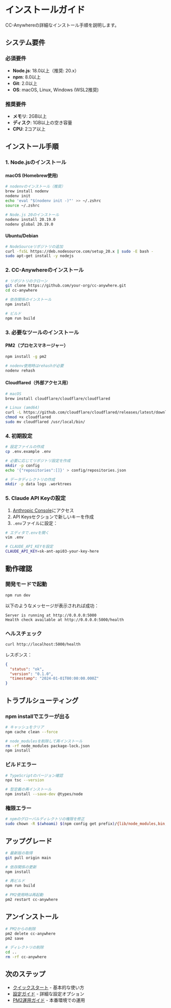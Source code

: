 # インストールガイド

CC-Anywhereの詳細なインストール手順を説明します。

## システム要件

### 必須要件

- **Node.js**: 18.0以上（推奨: 20.x）
- **npm**: 8.0以上
- **Git**: 2.0以上
- **OS**: macOS, Linux, Windows (WSL2推奨)

### 推奨要件

- **メモリ**: 2GB以上
- **ディスク**: 1GB以上の空き容量
- **CPU**: 2コア以上

## インストール手順

### 1. Node.jsのインストール

#### macOS (Homebrew使用)

```bash
# nodenvのインストール（推奨）
brew install nodenv
nodenv init
echo 'eval "$(nodenv init -)"' >> ~/.zshrc
source ~/.zshrc

# Node.js 20のインストール
nodenv install 20.19.0
nodenv global 20.19.0
```

#### Ubuntu/Debian

```bash
# NodeSourceリポジトリの追加
curl -fsSL https://deb.nodesource.com/setup_20.x | sudo -E bash -
sudo apt-get install -y nodejs
```

### 2. CC-Anywhereのインストール

```bash
# リポジトリのクローン
git clone https://github.com/your-org/cc-anywhere.git
cd cc-anywhere

# 依存関係のインストール
npm install

# ビルド
npm run build
```

### 3. 必要なツールのインストール

#### PM2（プロセスマネージャー）

```bash
npm install -g pm2

# nodenv使用時はrehashが必要
nodenv rehash
```

#### Cloudflared（外部アクセス用）

```bash
# macOS
brew install cloudflare/cloudflare/cloudflared

# Linux (amd64)
curl -L https://github.com/cloudflare/cloudflared/releases/latest/download/cloudflared-linux-amd64 -o cloudflared
chmod +x cloudflared
sudo mv cloudflared /usr/local/bin/
```

### 4. 初期設定

```bash
# 設定ファイルの作成
cp .env.example .env

# 必要に応じてリポジトリ設定を作成
mkdir -p config
echo '{"repositories":[]}' > config/repositories.json

# データディレクトリの作成
mkdir -p data logs .worktrees
```

### 5. Claude API Keyの設定

1. [Anthropic Console](https://console.anthropic.com/)にアクセス
2. API Keysセクションで新しいキーを作成
3. `.env`ファイルに設定：

```bash
# エディタで.envを開く
vim .env

# CLAUDE_API_KEYを設定
CLAUDE_API_KEY=sk-ant-api03-your-key-here
```

## 動作確認

### 開発モードで起動

```bash
npm run dev
```

以下のようなメッセージが表示されれば成功：

```
Server is running at http://0.0.0.0:5000
Health check available at http://0.0.0.0:5000/health
```

### ヘルスチェック

```bash
curl http://localhost:5000/health
```

レスポンス：
```json
{
  "status": "ok",
  "version": "0.1.0",
  "timestamp": "2024-01-01T00:00:00.000Z"
}
```

## トラブルシューティング

### npm installでエラーが出る

```bash
# キャッシュをクリア
npm cache clean --force

# node_modulesを削除して再インストール
rm -rf node_modules package-lock.json
npm install
```

### ビルドエラー

```bash
# TypeScriptのバージョン確認
npx tsc --version

# 型定義の再インストール
npm install --save-dev @types/node
```

### 権限エラー

```bash
# npmのグローバルディレクトリの権限を修正
sudo chown -R $(whoami) $(npm config get prefix)/{lib/node_modules,bin,share}
```

## アップグレード

```bash
# 最新版の取得
git pull origin main

# 依存関係の更新
npm install

# 再ビルド
npm run build

# PM2使用時は再起動
pm2 restart cc-anywhere
```

## アンインストール

```bash
# PM2からの削除
pm2 delete cc-anywhere
pm2 save

# ディレクトリの削除
cd ..
rm -rf cc-anywhere
```

## 次のステップ

- [クイックスタート](./quickstart.md) - 基本的な使い方
- [設定ガイド](./configuration.md) - 詳細な設定オプション
- [PM2運用ガイド](../operations/pm2-setup.md) - 本番環境での運用